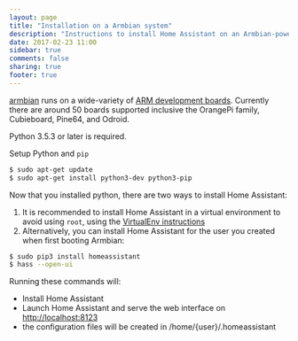 ```yaml
---
layout: page
title: "Installation on a Armbian system"
description: "Instructions to install Home Assistant on an Armbian-powered systems."
date: 2017-02-23 11:00
sidebar: true
comments: false
sharing: true
footer: true
---
```


[armbian](https://www.armbian.com) runs on a wide-variety of [ARM development boards](https://www.armbian.com/download/). Currently there are around 50 boards supported inclusive the OrangePi family, Cubieboard, Pine64, and Odroid.

Python 3.5.3 or later is required.

Setup Python and `pip`

```bash
$ sudo apt-get update
$ sudo apt-get install python3-dev python3-pip
```

Now that you installed python, there are two ways to install Home Assistant:
1. It is recommended to install Home Assistant in a virtual environment to avoid using `root`, using the [VirtualEnv instructions](/docs/installation/virtualenv/)
2. Alternatively, you can install Home Assistant for the user you created when first booting Armbian:
```bash
$ sudo pip3 install homeassistant
$ hass --open-ui
```
Running these commands will:

 - Install Home Assistant
 - Launch Home Assistant and serve the web interface on [http://localhost:8123](http://localhost:8123)
 - the configuration files will be created in /home/{user}/.homeassistant
 
 
